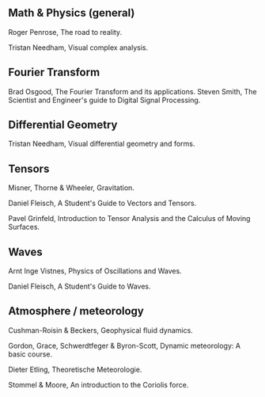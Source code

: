 ## Math & Physics (general)

Roger Penrose, The road to reality.

Tristan Needham, Visual complex analysis.

## Fourier Transform

Brad Osgood, The Fourier Transform and its applications.
Steven Smith, The Scientist and Engineer's guide to Digital Signal Processing.

## Differential Geometry

Tristan Needham, Visual differential geometry and forms.

## Tensors

Misner, Thorne & Wheeler, Gravitation.

Daniel Fleisch, A Student's Guide to Vectors and Tensors.

Pavel Grinfeld, Introduction to Tensor Analysis and the Calculus of Moving Surfaces.

## Waves

Arnt Inge Vistnes, Physics of Oscillations and Waves.

Daniel Fleisch, A Student's Guide to Waves.

## Atmosphere / meteorology

Cushman-Roisin & Beckers, Geophysical fluid dynamics.

Gordon, Grace, Schwerdtfeger & Byron-Scott, Dynamic meteorology: A basic course.

Dieter Etling, Theoretische Meteorologie.

Stommel & Moore, An introduction to the Coriolis force.
